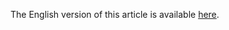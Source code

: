 The English version of this article is available [here](https://medium.com/@bitfinexed/wash-trading-bitcoin-how-bitfinex-benefits-from-fraudulent-trading-8bd66be73215]).

